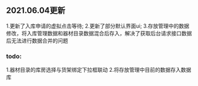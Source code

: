 ## 2021.06.04更新

1.更新了入库申请的虚拟点击等待;
2.更新了部分默认界面ui;
3.存放管理中的数据修改，将入库管理数据和器材目录数据混合后存入，解决了获取后台请求接口数据后无法进行数据合并的问题

### todo:

1.器材目录的库房选择与货架绑定下拉框联动
2.将存放管理中目前的数据存入数据库